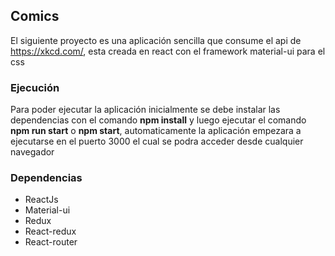  ## Comics
El siguiente proyecto es una aplicación sencilla que consume el api de https://xkcd.com/, esta creada en react con el framework material-ui para el css

###  Ejecución
Para poder ejecutar la aplicación inicialmente se debe instalar las dependencias con el comando **npm install**  y luego ejecutar el comando **npm run start** o **npm start**, automaticamente la aplicación empezara a ejecutarse en el puerto 3000 el cual se podra acceder desde cualquier navegador

### Dependencias
- ReactJs
- Material-ui
- Redux
- React-redux
- React-router
